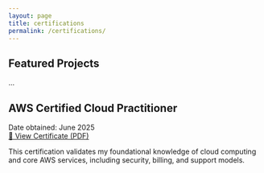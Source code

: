 ```yaml
---
layout: page
title: certifications
permalink: /certifications/
---
```


<style>
.page__inner-wrap {
  margin: 40px;
}
</style>

## Featured Projects
...


## AWS Certified Cloud Practitioner

Date obtained: June 2025  
[🔗 View Certificate (PDF)](https://github.com/Deuche-IT/Muhlenberg/raw/main/assets/certifications/AWS%20Certified%20Cloud%20Practitioner.pdf)

This certification validates my foundational knowledge of cloud computing and core AWS services, including security, billing, and support models.
